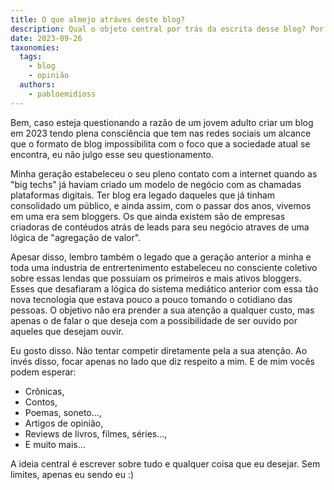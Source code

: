 ```yaml
---
title: O que almejo atráves deste blog?
description: Qual o objeto central por trás da escrita desse blog? Por que não apenas utilizar twitter e instagram como todos?
date: 2023-09-26
taxonomies:
  tags:
    - blog
    - opinião
  authors:
    - pabloemidioss
---
```



Bem, caso esteja questionando a razão de um jovem adulto criar um blog em 2023 tendo plena consciência que tem nas redes sociais um alcance que o formato de blog impossibilita com o foco que a sociedade atual se encontra, eu não julgo esse seu questionamento.

Minha geração estabeleceu o seu pleno contato com a internet quando as "big techs" já haviam criado um modelo de negócio com as chamadas plataformas digitais. Ter blog era legado daqueles que já tinham consolidado um público, e ainda assim, com o passar dos anos, vivemos em uma era sem bloggers. Os que ainda existem são de empresas criadoras de contéudos atrás de leads para seu negócio atraves de uma lógica de "agregação de valor".

Apesar disso, lembro também o legado que a geração anterior a minha e toda uma industria de entrertenimento estabeleceu no consciente coletivo sobre essas lendas que possuiam os primeiros e mais ativos bloggers. Esses que desafiaram a lógica do sistema mediático anterior com essa tão nova tecnologia que estava pouco a pouco tomando o cotidiano das pessoas. O objetivo não era prender a sua atenção a qualquer custo, mas apenas o de falar o que deseja com a possibilidade de ser ouvido por aqueles que desejam ouvir.

Eu gosto disso. Não tentar competir diretamente pela a sua atenção. Ao invés disso, focar apenas no lado que diz respeito a mim. E de mim vocês podem esperar:

- Crônicas,
- Contos,
- Poemas, soneto...,
- Artigos de opinião,
- Reviews de livros, filmes, séries...,
- E muito mais...

A ideia central é escrever sobre tudo e qualquer coisa que eu desejar. Sem limites, apenas eu sendo eu :)
